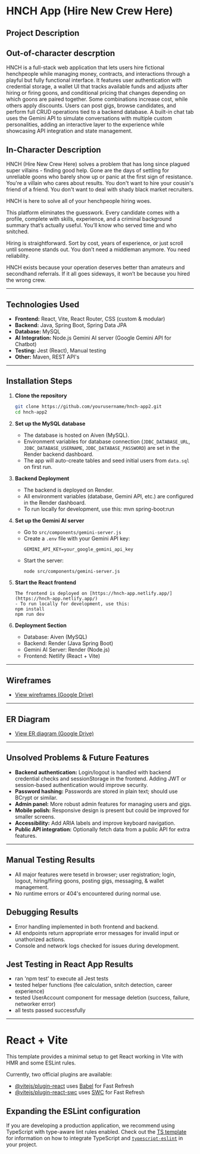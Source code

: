 # HNCH App (Hire New Crew Here)

## Project Description

## Out-of-character descrption
HNCH is a full-stack web application that lets users hire fictional henchpeople while managing money, contracts, and interactions through a playful but fully functional interface. It features user authentication with credential storage, a wallet UI that tracks available funds and adjusts after hiring or firing goons, and conditional pricing that changes depending on which goons are paired together. Some combinations increase cost, while others apply discounts. Users can post gigs, browse candidates, and perform full CRUD operations tied to a backend database. A built-in chat tab uses the Gemini API to simulate conversations with multiple custom personalities, adding an interactive layer to the experience while showcasing API integration and state management.

## In-Character Description
HNCH (Hire New Crew Here) solves a problem that has long since plagued super villains - finding good help. Gone are the days of settling for unreliable goons who barely show up or panic at the first sign of resistance. You're a villain who cares about results. You don't want to hire your cousin's friend of a friend. You don't want to deal with shady black market recruiters.

HNCH is here to solve all of your henchpeople hiring woes.

This platform eliminates the guesswork. Every candidate comes with a profile, complete with skills, experience, and a criminal background summary that’s actually useful. You’ll know who served time and who snitched.

Hiring is straightforward. Sort by cost, years of experience, or just scroll until someone stands out. You don’t need a middleman anymore. You need reliability.

HNCH exists because your operation deserves better than amateurs and secondhand referrals. If it all goes sideways, it won’t be because you hired the wrong crew.

------

## Technologies Used

- **Frontend:** React, Vite, React Router, CSS (custom & modular)
- **Backend:** Java, Spring Boot, Spring Data JPA
- **Database:** MySQL
- **AI Integration:** Node.js Gemini AI server (Google Gemini API for Chatbot)
- **Testing:** Jest (React), Manual testing
- **Other:** Maven, REST API's

------

## Installation Steps

1. **Clone the repository**
   ```sh
   git clone https://github.com/yourusername/hnch-app2.git
   cd hnch-app2
   ```

2. **Set up the MySQL database**
   - The database is hosted on Aiven (MySQL).
   - Environment variables for database connection (`JDBC_DATABASE_URL`, `JDBC_DATABASE_USERNAME`, `JDBC_DATABASE_PASSWORD`) are set in the Render backend dashboard.
   - The app will auto-create tables and seed initial users from `data.sql` on first run.

3. **Backend Deployment**
   - The backend is deployed on Render.
   - All environment variables (database, Gemini API, etc.) are configured in the Render dashboard.
   - To run locally for development, use this:
   mvn spring-boot:run

4. **Set up the Gemini AI server**
   - Go to `src/components/gemini-server.js`
   - Create a `.env` file with your Gemini API key:
     ```
     GEMINI_API_KEY=your_google_gemini_api_key
     ```
   - Start the server:
     ```sh
     node src/components/gemini-server.js
     ```

5. **Start the React frontend**
   ``` 
   The frontend is deployed on [https://hnch-app.netlify.app/](https://hnch-app.netlify.app/)
   - To run locally for development, use this:
   npm install
   npm run dev

6. **Deployment Section**
   - Database: Aiven (MySQL)
   - Backend: Render (Java Spring Boot)
   - Gemini AI Server: Render (Node.js)
   - Frontend: Netlify (React + Vite)

------

## Wireframes

- [View wireframes (Google Drive)](https://drive.google.com/file/d/1gG_k6nwxRLm6LEPiEsL46inYkSyeeGXi/view?usp=sharing)

------

## ER Diagram

- [View ER diagram (Google Drive)](https://docs.google.com/document/d/1nNNy5MtXPg8vz8Mj7SaQBxTrZiQ2oGplDOd9HRUoFpY/edit?usp=sharing)

------

## Unsolved Problems & Future Features

- **Backend authentication:** Login/logout is handled with backend credential checks and sessionStorage in the frontend. Adding JWT or session-based authentication would improve security.
- **Password hashing:** Passwords are stored in plain text; should use BCrypt or similar.
- **Admin panel:** More robust admin features for managing users and gigs.
- **Mobile polish:** Responsive design is present but could be improved for smaller screens.
- **Accessibility:** Add ARIA labels and improve keyboard navigation.
- **Public API integration:** Optionally fetch data from a public API for extra features.

------

## Manual Testing Results
- All major features were tesetd in browser; user registration; login, logout, hiring/firing goons, posting gigs, messaging, & wallet management.
- No runtime errors or 404's encountered during normal use.

## Debugging Results
- Error handling implemented in both frontend and backend.
- All endpoints return appropriate error messages for invalid input or unathorized actions.
- Console and network logs checked for issues during development.

## Jest Testing in React App Results
- ran 'npm test' to execute all Jest tests
- tested helper functions (fee calculation, snitch detection, career experience)
- tested UserAccount component for message deletion (success, failure, networker error)
- all tests passed successfully

------

# React + Vite

This template provides a minimal setup to get React working in Vite with HMR and some ESLint rules.

Currently, two official plugins are available:

- [@vitejs/plugin-react](https://github.com/vitejs/vite-plugin-react/blob/main/packages/plugin-react) uses [Babel](https://babeljs.io/) for Fast Refresh
- [@vitejs/plugin-react-swc](https://github.com/vitejs/vite-plugin-react/blob/main/packages/plugin-react-swc) uses [SWC](https://swc.rs/) for Fast Refresh

## Expanding the ESLint configuration

If you are developing a production application, we recommend using TypeScript with type-aware lint rules enabled. Check out the [TS template](https://github.com/vitejs/vite/tree/main/packages/create-vite/template-react-ts) for information on how to integrate TypeScript and [`typescript-eslint`](https://typescript-eslint.io) in your project.